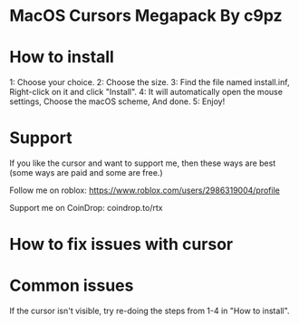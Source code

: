 # MacOS Cursors Megapack By c9pz
# How to install
1: Choose your choice.
2: Choose the size.
3: Find the file named install.inf, Right-click on it and click "Install".
4: It will automatically open the mouse settings, Choose the macOS scheme, And done.
5: Enjoy!

# Support
If you like the cursor and want to support me, then these ways are best (some ways are paid and some are free.)

Follow me on roblox:
https://www.roblox.com/users/2986319004/profile

Support me on CoinDrop:
coindrop.to/rtx

# How to fix issues with cursor
# Common issues
If the cursor isn't visible, try re-doing the steps from 1-4 in "How to install".

